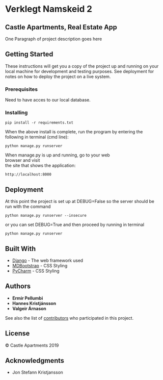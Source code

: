 # Verklegt Namskeid 2
## Castle Apartments, Real Estate App

One Paragraph of project description goes here

## Getting Started

These instructions will get you a copy of the project up and running on your local machine for development and testing purposes. See deployment for notes on how to deploy the project on a live system.

### Prerequisites

Need to have acces to our local database.

### Installing
```                                                  
pip install -r requirements.txt                     
```                                                    

When the above install is complete, run the program 
by entering the following in terminal (cmd line):   
                                                
```
python manage.py runserver                          
```                                                    

When manage.py is up and running, go to your web    
browser and visit                                   
the site that shows the application:                
```
http://localhost:8000
```

## Deployment

At this point the project is set up at DEBUG=False so the server should be run with the command
```
python manage.py runserver --insecure
```
or you can set DEBUG=True and then proceed by running in terminal
```
python manage.py runserver
```

## Built With

* [Django](https://www.djangoproject.com/) - The web framework used
* [MDBootstrap](https://mdbootstrap.com/) - CSS Styling
* [PyCharm](https://mdbootstrap.com/) - CSS Styling 

## Authors

* **Ermir Pellumbi**                                      
* **Hannes Kristjánsson**                                 
* **Valgeir Árnason**

See also the list of [contributors](https://github.com/ermir18/verklegt_namskeid_2/graphs/contributors) who participated in this project.

## License

© Castle Apartments 2019

## Acknowledgments

* Jon Stefann Kristjansson
